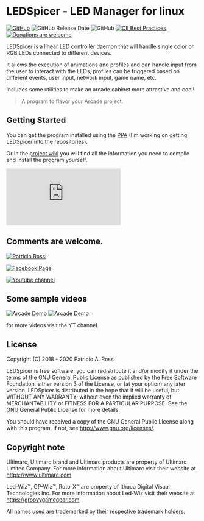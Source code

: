 # LEDSpicer - LED Manager for linux

[![GitHub](https://img.shields.io/github/v/release/meduzapat/LEDSpicer?color=blueviolet)](https://github.com/meduzapat/LEDSpicer/releases/latest)
![GitHub Release Date](https://img.shields.io/github/release-date/meduzapat/LEDSpicer)
![GitHub](https://img.shields.io/github/license/meduzapat/LEDSpicer?color=blue)
[![CII Best Practices](https://bestpractices.coreinfrastructure.org/projects/3183/badge)](https://bestpractices.coreinfrastructure.org/projects/3183)
[![Donations are welcome](https://www.paypalobjects.com/en_US/i/btn/btn_donate_SM.gif)](https://www.paypal.com/cgi-bin/webscr?cmd=_s-xclick&hosted_button_id=LVNVCXN4NKWP8)


LEDSpicer is a linear LED controller daemon that will handle single color or RGB LEDs connected to different devices.

It allows the execution of animations and profiles and can handle input from the user to interact with the LEDs, 
profiles can be triggered based on different events, user input, network input, game name, etc.

Includes some utilities to make an arcade cabinet more attractive and cool!

>A program to flavor your Arcade project.

## Getting Started

You can get the program installed using the [PPA](https://launchpad.net/~meduzapat/+archive/ubuntu/ledspicer) (I'm working on getting LEDSpicer into the repositories).

Or In the [project wiki](https://sourceforge.net/p/ledspicer/wiki/Home/) you will find 
all the information you need to compile and install the program yourself.

[![Download LEDSpicer](https://sourceforge.net/sflogo.php?type=11&group_id=2963748)](https://sourceforge.net/p/ledspicer/)

## Comments are welcome.

[![Patricio Rossi](https://img.shields.io/badge/Patricio%20Rossi-meduzapat@users.sourceforge.net-orange.svg?logo=minutemailer&logoColor=White)](mailto:meduzapat@users.sourceforge.net)

[![Facebook Page](https://img.shields.io/badge/Visit%20the-Facebook%20page-blue?logo=facebook)](https://www.facebook.com/LEDSpicer-2393969390678210)

[![Youtube channel](https://img.shields.io/badge/Visit%20the-Youtube%20Channel-red?logo=youtube)](https://www.youtube.com/playlist?list=PLKqGl2gHvQPSnCl0zcyKkzd4-E6xux-Zi)

## Some sample videos

[![Arcade Demo](http://img.youtube.com/vi/DbuePBl1W0Y/0.jpg)](https://youtu.be/DbuePBl1W0Y)
[![Arcade Demo](http://img.youtube.com/vi/l4lzksatgVA/0.jpg)](https://youtu.be/l4lzksatgVA)

for more videos visit the YT channel.

## License

Copyright (C) 2018 - 2020 Patricio A. Rossi

LEDSpicer is free software: you can redistribute it and/or modify it
under the terms of the GNU General Public License as published by the
Free Software Foundation, either version 3 of the License, or
(at your option) any later version.
LEDSpicer is distributed in the hope that it will be useful, but
WITHOUT ANY WARRANTY; without even the implied warranty of
MERCHANTABILITY or FITNESS FOR A PARTICULAR PURPOSE.
See the GNU General Public License for more details.

You should have received a copy of the GNU General Public License along
with this program. If not, see <http://www.gnu.org/licenses/>.

## Copyright note

Ultimarc, Ultimarc brand and Ultimarc products are property of Ultimarc Limited Company.
For more information about Ultimarc visit their website at https://www.ultimarc.com

Led-Wiz™, GP-Wiz™, Roto-X™ are property of Ithaca Digital Visual Technologies Inc.
For more information about Led-Wiz visit their website at https://groovygamegear.com

All names used are trademarked by their respective trademark holders.
